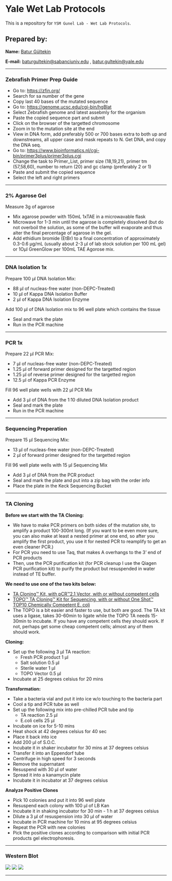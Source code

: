 # Yale Wet Lab Protocols

This is a repository for `YSM Gunel Lab - Wet Lab Protocols`. 

## Prepared by:

**Name:** [Batur Gültekin](https://www.linkedin.com/in/baturgultekin/)

**E-mail:** baturgultekin@sabanciuniv.edu , batur.gultekin@yale.edu

__________

### Zebrafish Primer Prep Guide

- Go to: https://zfin.org/
- Search for sa number of the gene
- Copy last 40 bases of the mutated sequence
- Go to: https://genome.ucsc.edu/cgi-bin/hgBlat
- Select Zebrafish genome and latest assebmly for the organism
- Paste the copied sequence part and submit
- Click on the browser of the targetted chromosome
- Zoom in to the mutation site at the end
- View in DNA form, add preferably 500 or 700 bases extra to both up and downstreams, all upper case and mask repeats to N. Get DNA, and copy the DNA seq.
- Go to: https://www.bioinformatics.nl/cgi-bin/primer3plus/primer3plus.cgi
- Change the task to Primer_List, primer size (18,19,21), primer tm (57,58,60), number to return (20) and gc clamp (preferably 2 or 1)
- Paste and submit the copied sequence
- Select the left and right primers

__________

### 2% Agarose Gel

Measure 3g of agarose
- Mix agarose powder with 150mL 1xTAE in a microwavable flask
- Microwave for 1-3 min until the agarose is completely dissolved (but do not overboil the solution, as some of the buffer will evaporate and thus alter the final percentage of agarose in the gel.
- Add ethidium bromide (EtBr) to a final concentration of approximately 0.3-0.6 μg/mL (usually about 2-3 μl of lab stock solution per 100 mL gel) or 1Oμl GreenGlow per 100mL TAE Agorose mix.

__________

### DNA Isolation 1x

Prepare 100 μl DNA Isolation Mix:
- 88 μl of nucleas-free water (non-DEPC-Treated)
- 10 μl of Kappa DNA Isolation Buffer
- 2 μl of Kappa DNA Isolation Enzyme

Add 100 μl of DNA Isolation mix to 96 well plate which contains the tissue
- Seal and mark the plate
- Run in the PCR machine

__________

### PCR 1x

Prepare 22 μl PCR Mix:
- 7 μl of nucleas-free water (non-DEPC-Treated)
- 1.25 μl of forward primer designed for the targetted region
- 1.25 μl of reverse primer designed for the targetted region
- 12.5 μl of Kappa PCR Enzyme

Fill 96 well plate wells with 22 μl PCR Mix
- Add 3 μl of DNA from the 1:10 diluted DNA Isolation product
- Seal and mark the plate
- Run in the PCR machine

__________

### Sequencing Preperation

Prepare 15 μl Sequencing Mix:
- 13 μl of nucleas-free water (non-DEPC-Treated)
- 2 μl of forward primer designed for the targetted region

Fill 96 well plate wells with 15 μl Sequencing Mix
- Add 3 μl of DNA from the PCR product
- Seal and mark the plate and put into a zip bag with the order info
- Place the plate in the Keck Sequencing Bucket 

__________

### TA Cloning 

**Before we start with the TA Cloning:** 
- We have to make PCR primers on both sides of the mutation site, to amplify a product 100-300nt long. (If you want to be even more sure, you can also make at least a nested primer at one end, so after you amplify the first product, you use it for nested PCR to reamplify to get an even cleaner PCR.)
- For PCR you need to use Taq, that makes A overhangs to the 3’ end of PCR products
- Then, use the PCR purification kit (for PCR cleanup I use the Qiagen PCR purification kit) to purify the product but resuspended in water instead of TE buffer. 

**We need to use one of the two kits below:**
- [TA Cloning™ Kit, with pCR™2.1 Vector, with or without competent cells](https://www.thermofisher.com/order/catalog/product/K202020)
- [TOPO™ TA Cloning™ Kit for Sequencing, with or without One Shot™ TOP10 Chemically Competent E. coli](https://www.thermofisher.com/order/catalog/product/K4575J10)
- The TOPO is a bit easier and faster to use, but both are good. The TA kit uses a ligase, takes 30-60min to ligate while the TOPO TA needs 15-30min to incubate. If you have any competent cells they should work. If not, perhaps get some cheap competent cells; almost any of them should work.


**Cloning:**
- Set up the following 3 μl TA reaction:
    - Fresh PCR product 1 μl
    - Salt solution 0.5 μl
    - Sterile water 1 μl
    - TOPO Vector 0.5 μl
- Incubate at 25 degrees celsius for 20 mins


**Transformation:**
- Take a bacteria vial and put it into ice w/o touching to the bacteria part
- Cool a tip and PCR tube as well
- Set up the following mix into pre-chilled PCR tube and tip
    - TA reaction 2.5 μl
    - E.coli cells 25 μl
- Incubate on ice for 5-10 mins
- Heat shock at 42 degrees celsius for 40 sec
- Place it back into ice
- Add 200 μl of S.O.C.
- Incubate it in shaker incubator for 30 mins at 37 degrees celsius
- Transfer it into an Eppendorf tube
- Centrifuge in high speed for 3 seconds
- Remove the supernatant
- Resuspend with 30 μl of water
- Spread it into a kanamycin plate
- Incubate it in incubator at 37 degrees celsius 

**Analyze Positive Clones**
- Pick 10 colonies and put it into 96 well plate
- Resuspend each colony with 100 μl of LB Kan
- Incubate it in shaking incubator for 30 min - 1 h at 37 degrees celsius
- Dilute a 3 μl of resuspension into 30 μl of water
- Incubate in PCR machine for 10 mins at 95 degrees celsius  
- Repeat the PCR with new colonies 
- Pick the positive clones according to comparison with initial PCR products gel electrophoresis.

__________

### Western Blot

![](wb1.png)
![](wb2.png)
![](wb3.png)
__________
